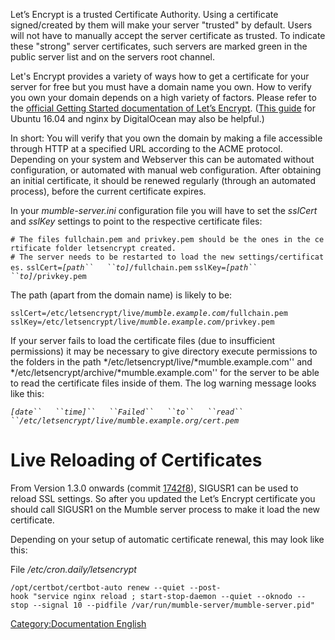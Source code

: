 Let’s Encrypt is a trusted Certificate Authority. Using a certificate
signed/created by them will make your server "trusted" by default. Users
will not have to manually accept the server certificate as trusted. To
indicate these "strong" server certificates, such servers are marked
green in the public server list and on the servers root channel.

Let's Encrypt provides a variety of ways how to get a certificate for
your server for free but you must have a domain name you own. How to
verify you own your domain depends on a high variety of factors. Please
refer to the [official Getting Started documentation of Let’s
Encrypt](https://letsencrypt.org/getting-started/). ([This
guide](https://www.digitalocean.com/community/tutorials/how-to-secure-nginx-with-let-s-encrypt-on-ubuntu-16-04)
for Ubuntu 16.04 and nginx by DigitalOcean may also be helpful.)

In short: You will verify that you own the domain by making a file
accessible through HTTP at a specified URL according to the ACME
protocol. Depending on your system and Webserver this can be automated
without configuration, or automated with manual web configuration. After
obtaining an initial certificate, it should be renewed regularly
(through an automated process), before the current certificate expires.

In your *mumble-server.ini* configuration file you will have to set the
*sslCert* and *sslKey* settings to point to the respective certificate
files:

`# The files fullchain.pem and privkey.pem should be the ones in the certificate folder letsencrypt created.`
`# The server needs to be restarted to load the new settings/certificates.`
`sslCert=`*`[path``   ``to]`*`/fullchain.pem`
`sslKey=`*`[path``   ``to]`*`/privkey.pem`

The path (apart from the domain name) is likely to be:

`sslCert=/etc/letsencrypt/live/`*`mumble.example.com`*`/fullchain.pem`
`sslKey=/etc/letsencrypt/live/`*`mumble.example.com`*`/privkey.pem`

If your server fails to load the certificate files (due to insufficient
permissions) it may be necessary to give directory execute permissions
to the folders in the path */etc/letsencrypt/live/*mumble.example.com''
and */etc/letsencrypt/archive/*mumble.example.com'' for the server to be
able to read the certificate files inside of them. The log warning
message looks like this:

*<C>`[date``   ``time]``   ``Failed``   ``to``   ``read``
 ``/etc/letsencrypt/live/mumble.example.org/cert.pem`*

# Live Reloading of Certificates

From Version 1.3.0 onwards (commit
[1742f8](https://github.com/mumble-voip/mumble/commit/1742f8698377b187a6dabc0047ab64e4ad00dc35)),
SIGUSR1 can be used to reload SSL settings. So after you updated the
Let’s Encrypt certificate you should call SIGUSR1 on the Mumble server
process to make it load the new certificate.

Depending on your setup of automatic certificate renewal, this may look
like this:

File */etc/cron.daily/letsencrypt*

`/opt/certbot/certbot-auto renew --quiet --post-hook "service nginx reload ; start-stop-daemon --quiet --oknodo --stop --signal 10 --pidfile /var/run/mumble-server/mumble-server.pid"`

[Category:Documentation
English](Category:Documentation_English "wikilink")